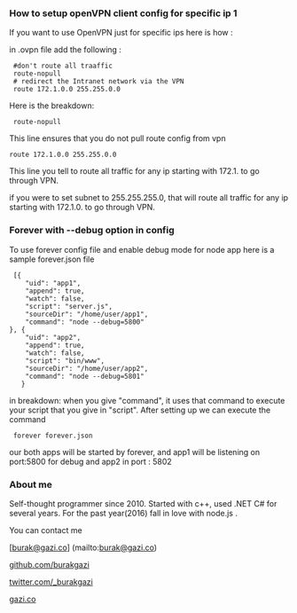 ### How to setup openVPN client config for specific ip 1
If you want to use OpenVPN just for specific ips here is how :

in .ovpn file add the following :
    
     #don't route all traaffic
     route-nopull
     # redirect the Intranet network via the VPN
     route 172.1.0.0 255.255.0.0

Here is the breakdown:

     route-nopull
This line ensures that you do not pull route config from vpn

    route 172.1.0.0 255.255.0.0
    
    
This line you tell to route all traffic for any ip starting with 172.1. to go through VPN.

if you were to set subnet to 255.255.255.0, that will route all traffic for any ip starting with 172.1.0. to go through VPN.


### Forever with --debug option in config
To use forever config file and enable debug mode for node app here is a sample forever.json file 

     [{
        "uid": "app1",
        "append": true,
        "watch": false,
        "script": "server.js",
        "sourceDir": "/home/user/app1",
        "command": "node --debug=5800"
    }, {
        "uid": "app2",
        "append": true,
        "watch": false,
        "script": "bin/www",
        "sourceDir": "/home/user/app2",
        "command": "node --debug=5801"
       }

in breakdown:
when you give "command", it uses that command to execute your script that you give in "script".
After setting up we can execute the command
   
     forever forever.json

our both apps will be started by forever, and app1 will be listening on port:5800 for debug and app2 in port : 5802

### About me 
 Self-thought programmer since 2010. Started with c++, used .NET C# for several years. For the past year(2016) fall in love with node.js .

You can contact me
 
[burak@gazi.co] (mailto:burak@gazi.co)

[github.com/burakgazi](https://github.com/burakgazi) 

[twitter.com/_burakgazi](http://www.twitter.com/_burakgazi)
 
[gazi.co](https://www.gazi.co)
